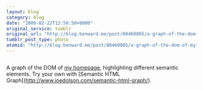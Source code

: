 ```yaml
---
layout: blog
category: blog
date: "2009-02-22T12:50:50+0000"
original_service: tumblr
original_url: "http://blog.benward.me/post/80460805/a-graph-of-the-dom-of-my"
tumblr_post_type: photo
atomid: "http://blog.benward.me/post/80460805/a-graph-of-the-dom-of-my"
---
```

<figure class="photo">
  <img src="http://benward.me/res/tumblr/media/80460805/0.jpg" alt="">
</figure>

A graph of the DOM of [my homepage](http://ben-ward.co.uk), highlighting different semantic elements. Try your own with [Semantic HTML Graph[(http://www.joedolson.com/semantic-html-graph/).